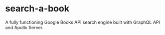 # search-a-book
A fully functioning Google Books API search engine built with GraphQL API and Apollo Server.

